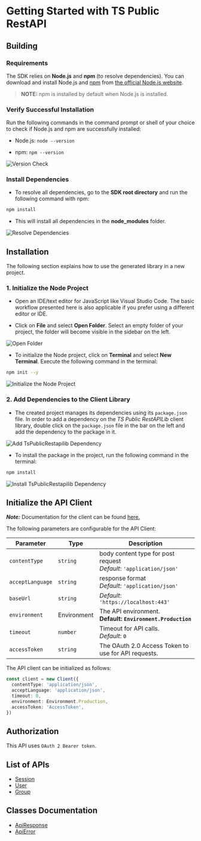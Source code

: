 
# Getting Started with TS Public RestAPI

## Building

### Requirements

The SDK relies on **Node.js** and **npm** (to resolve dependencies). You can download and install Node.js and [npm](https://www.npmjs.com/) from [the official Node.js website](https://nodejs.org/en/download/).

> **NOTE:** npm is installed by default when Node.js is installed.

### Verify Successful Installation

Run the following commands in the command prompt or shell of your choice to check if Node.js and npm are successfully installed:

* Node.js: `node --version`

* npm: `npm --version`

![Version Check](https://apidocs.io/illustration/typescript?workspaceFolder=TSPublicRestAPI&step=versionCheck)

### Install Dependencies

- To resolve all dependencies, go to the **SDK root directory** and run the following command with npm:

```bash
npm install
```

- This will install all dependencies in the **node_modules** folder.

![Resolve Dependencies](https://apidocs.io/illustration/typescript?workspaceFolder=TSPublicRestAPI&workspaceName=ts-public-restapilib&step=resolveDependency)

## Installation

The following section explains how to use the generated library in a new project.

### 1. Initialize the Node Project

- Open an IDE/text editor for JavaScript like Visual Studio Code. The basic workflow presented here is also applicable if you prefer using a different editor or IDE.

- Click on **File** and select **Open Folder**. Select an empty folder of your project, the folder will become visible in the sidebar on the left.

![Open Folder](https://apidocs.io/illustration/typescript?step=openProject)

- To initialize the Node project, click on **Terminal** and select **New Terminal**. Execute the following command in the terminal:

```bash
npm init --y
```

![Initialize the Node Project](https://apidocs.io/illustration/typescript?step=initializeProject)

### 2. Add Dependencies to the Client Library

- The created project manages its dependencies using its `package.json` file. In order to add a dependency on the *TS Public RestAPILib* client library, double click on the `package.json` file in the bar on the left and add the dependency to the package in it.

![Add TsPublicRestapilib Dependency](https://apidocs.io/illustration/typescript?workspaceFolder=TSPublicRestAPI&workspaceName=ts-public-restapilib&step=importDependency)

- To install the package in the project, run the following command in the terminal:

```bash
npm install
```

![Install TsPublicRestapilib Dependency](https://apidocs.io/illustration/typescript?step=installDependency)

## Initialize the API Client

**_Note:_** Documentation for the client can be found [here.](/doc/client.md)

The following parameters are configurable for the API Client:

| Parameter | Type | Description |
|  --- | --- | --- |
| `contentType` | `string` | body content type for post request<br>*Default*: `'application/json'` |
| `acceptLanguage` | `string` | response format<br>*Default*: `'application/json'` |
| `baseUrl` | `string` | *Default*: `'https://localhost:443'` |
| `environment` | Environment | The API environment. <br> **Default: `Environment.Production`** |
| `timeout` | `number` | Timeout for API calls.<br>*Default*: `0` |
| `accessToken` | `string` | The OAuth 2.0 Access Token to use for API requests. |

The API client can be initialized as follows:

```ts
const client = new Client({
  contentType: 'application/json',
  acceptLanguage: 'application/json',
  timeout: 0,
  environment: Environment.Production,
  accessToken: 'AccessToken',
})
```

## Authorization

This API uses `OAuth 2 Bearer token`.

## List of APIs

* [Session](/doc/controllers/session.md)
* [User](/doc/controllers/user.md)
* [Group](/doc/controllers/group.md)

## Classes Documentation

* [ApiResponse](/doc/api-response.md)
* [ApiError](/doc/api-error.md)

